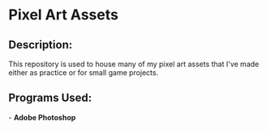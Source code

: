 <h1>Pixel Art Assets</h1>

<h2>Description:</h2>
This repository is used to house many of my pixel art assets that I've made either as practice or for small game projects.

<h2>Programs Used:</h2>
- <b>Adobe Photoshop</b>
